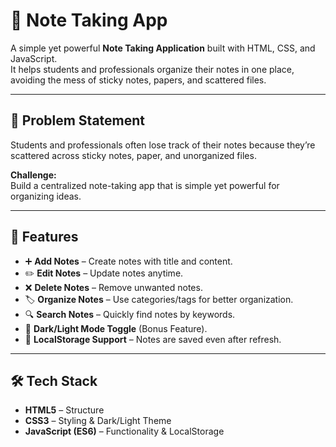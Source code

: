 # 📝 Note Taking App

A simple yet powerful **Note Taking Application** built with HTML, CSS, and JavaScript.  
It helps students and professionals organize their notes in one place, avoiding the mess of sticky notes, papers, and scattered files.

---

## 📌 Problem Statement
Students and professionals often lose track of their notes because they’re scattered across sticky notes, paper, and unorganized files.

**Challenge:**  
Build a centralized note-taking app that is simple yet powerful for organizing ideas.

---

## 🚀 Features
- ➕ **Add Notes** – Create notes with title and content.  
- ✏️ **Edit Notes** – Update notes anytime.  
- ❌ **Delete Notes** – Remove unwanted notes.  
- 🏷️ **Organize Notes** – Use categories/tags for better organization.  
- 🔍 **Search Notes** – Quickly find notes by keywords.  
- 🌙 **Dark/Light Mode Toggle** (Bonus Feature).  
- 💾 **LocalStorage Support** – Notes are saved even after refresh.  

---

## 🛠️ Tech Stack
- **HTML5** – Structure  
- **CSS3** – Styling & Dark/Light Theme  
- **JavaScript (ES6)** – Functionality & LocalStorage  
